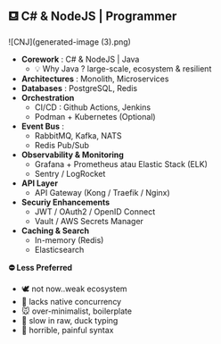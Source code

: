## ⛾ C# & NodeJS | Programmer

![CNJ](generated-image (3).png)

- **Corework** : C# & NodeJS | Java
  - 💡 Why Java ? large-scale, ecosystem & resilient
- **Architectures** : Monolith, Microservices
- **Databases** : PostgreSQL, Redis
- **Orchestration**
  - CI/CD : Github Actions, Jenkins
  - Podman + Kubernetes (Optional)
- **Event Bus** :
  - RabbitMQ, Kafka, NATS
  - Redis Pub/Sub
- **Observability & Monitoring**
  - Grafana + Prometheus atau Elastic Stack (ELK)
  - Sentry / LogRocket
- **API Layer**
  - API Gateway (Kong / Traefik / Nginx)
- **Securiy Enhancements**
  - JWT / OAuth2 / OpenID Connect
  - Vault / AWS Secrets Manager
- **Caching & Search**
  - In-memory (Redis)
  - Elasticsearch

**⛔ Less Preferred**

- 🕊️ not now..weak ecosystem
- 🐘 lacks native concurrency
- 🐭 over-minimalist, boilerplate
- 🐍 slow in raw, duck typing
- 🦀 horrible, painful syntax
